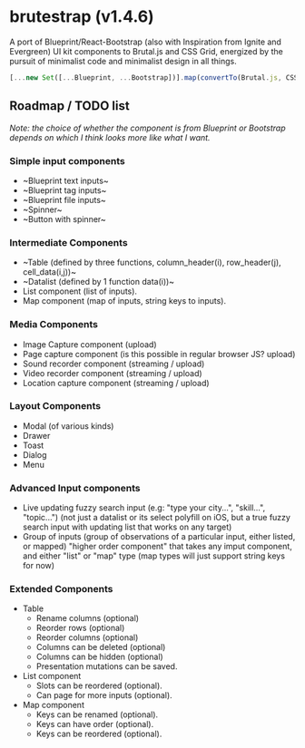# brutestrap (v1.4.6)

A port of Blueprint/React-Bootstrap (also with Inspiration from Ignite and Evergreen) UI kit components to Brutal.js and CSS Grid, energized by the pursuit of minimalist code and minimalist design in all things.

```JavaScript
[...new Set([...Blueprint, ...Bootstrap])].map(convertTo(Brutal.js, CSSGrid)).filter(minimalistCode)
```

## Roadmap / TODO list

*Note: the choice of whether the component is from Blueprint or Bootstrap depends on which I think looks more like what I want.*

### Simple input components
- ~Blueprint text inputs~
- ~Blueprint tag inputs~
- ~Blueprint file inputs~
- ~Spinner~
- ~Button with spinner~

### Intermediate Components
- ~Table (defined by three functions, column_header(i), row_header(j), cell_data(i,j))~
- ~Datalist (defined by 1 function data(i))~
- List component (list of inputs).
- Map component (map of inputs, string keys to inputs).

### Media Components
- Image Capture component (upload)
- Page capture component (is this possible in regular browser JS? upload)
- Sound recorder component (streaming / upload)
- Video recorder component (streaming / upload)
- Location capture component (streaming / upload)

### Layout Components
- Modal (of various kinds)
- Drawer
- Toast
- Dialog
- Menu

### Advanced Input components
- Live updating fuzzy search input (e.g: "type your city...", "skill...", "topic...") (not just a datalist or its select polyfill on iOS, but a true fuzzy search input with updating list that works on any target)
- Group of inputs (group of observations of a particular input, either listed, or mapped) "higher order component" that takes any imput component, and either "list" or "map" type (map types will just support string keys for now)

### Extended Components

- Table
  - Rename columns (optional)
  - Reorder rows (optional)
  - Reorder columns (optional)
  - Columns can be deleted (optional)
  - Columns can be hidden (optional)
  - Presentation mutations can be saved.
- List component
  - Slots can be reordered (optional).
  - Can page for more inputs (optional).
- Map component
  - Keys can be renamed (optional).
  - Keys can have order (optional).
  - Keys can be reordered (optional).

